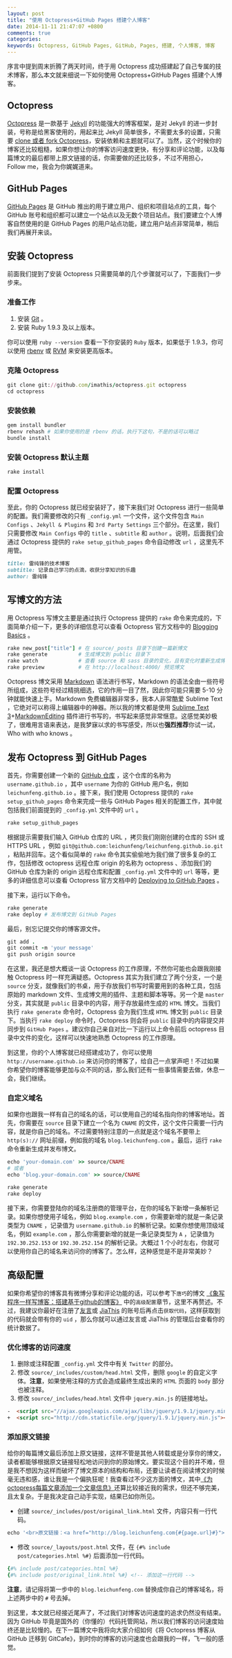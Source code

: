 ```yaml
---
layout: post
title: "使用 Octopress+GitHub Pages 搭建个人博客"
date: 2014-11-11 21:47:07 +0800
comments: true
categories: 
keywords: Octopress, GitHub Pages, GitHub, Pages, 搭建, 个人博客, 博客
---
```


序言中提到周末折腾了两天时间，终于用 Octopress 成功搭建起了自己专属的技术博客，那么本文就来细说一下如何使用 Octopress+GitHub Pages 搭建个人博客。

## Octopress

[Octopress](http://octopress.org/) 是一款基于 [Jekyll](https://github.com/jekyll/jekyll) 的功能强大的博客框架，是对 Jekyll 的进一步封装，号称是给黑客使用的，用起来比 Jekyll 简单很多，不需要太多的设置，只需要 [clone 或者 fork Octopress](https://github.com/imathis/octopress)，安装依赖和主题就可以了。当然，这个时候你的博客还比较粗糙，如果你想让你的博客访问速度更快，有分享和评论功能，以及每篇博文的最后都带上原文链接的话，你需要做的还比较多，不过不用担心，Follow me，我会为你娓娓道来。

## GitHub Pages

[GitHub Pages](https://pages.github.com/) 是 GitHub 推出的用于建立用户、组织和项目站点的工具，每个 GitHub 账号和组织都可以建立一个站点以及无数个项目站点。我们要建立个人博客自然使用的是 GitHub Pages 的用户站点功能，建立用户站点非常简单，稍后我们再展开来谈。

## 安装 Octopress

前面我们提到了安装 Octopress 只需要简单的几个步骤就可以了，下面我们一步步来。

### 准备工作

1. 安装 [Git](http://git-scm.com/) 。
2. 安装 Ruby 1.9.3 及以上版本。

你可以使用 `ruby --version` 查看一下你安装的 `Ruby` 版本，如果低于 1.9.3，你可以使用 [rbenv](http://octopress.org/docs/setup/rbenv/) 或 [RVM](http://octopress.org/docs/setup/rvm/) 来安装更高版本。

### 克隆 Octopress

``` ruby
git clone git://github.com/imathis/octopress.git octopress
cd octopress
```

### 安装依赖

``` ruby
gem install bundler
rbenv rehash # 如果你使用的是 rbenv 的话，执行下这句，不是的话可以略过
bundle install
```

### 安装 Octopress 默认主题

``` ruby
rake install
```

### 配置 Octopress

至此，你的 Octopress 就已经安装好了，接下来我们对 Octopress 进行一些简单的配置。我们需要修改的只有 `_config.yml` 一个文件，这个文件包含 `Main Configs` 、`Jekyll & Plugins` 和 `3rd Party Settings` 三个部分。在这里，我们只需要修改 `Main Configs` 中的 `title` 、`subtitle` 和 `author` 。说明，后面我们会通过 Octopress 提供的 `rake setup_github_pages` 命令自动修改 `url` ，这里先不用管。

``` ruby
title: 雷纯锋的技术博客
subtitle: 记录自己学习的点滴，收获分享知识的乐趣
author: 雷纯锋
```

## 写博文的方法

用 Octopress 写博文主要是通过执行 Octopress 提供的 `rake` 命令来完成的，下面简单介绍一下，更多的详细信息可以查看 Octopress 官方文档中的 [Blogging Basics](http://octopress.org/docs/blogging/) 。

``` ruby
rake new_post["title"] # 在 source/_posts 目录下创建一篇新博文
rake generate          # 生成博文到 public 目录下
rake watch             # 查看 source 和 sass 目录的变化，且有变化时重新生成博文
rake preview           # 在 http://localhost:4000/ 预览博文
```

Octopress 博文采用 [Markdown](http://daringfireball.net/projects/markdown/) 语法进行书写，Markdown 的语法全由一些符号所组成，这些符号经过精挑细选，它的作用一目了然，因此你可能只需要 5-10 分钟就能快速上手。Markdown 免费编辑器非常多，我本人非常酷爱 Sublime Text ，它绝对可以称得上编辑器中的神器。所以我的博文都是使用 [Sublime Text 3](http://www.sublimetext.com/3)+[MarkdownEditing](https://github.com/SublimeText-Markdown/MarkdownEditing) 插件进行书写的，书写起来感觉非常惬意。这感觉美妙极了，很难用言语来表达，是我梦寐以求的书写感受，所以也**强烈推荐**你试一试，Who with who knows 。

## 发布 Octopress 到 GitHub Pages

首先，你需要创建一个新的 [GitHub 仓库](https://github.com/repositories/new) ，这个仓库的名称为 `username.github.io` ，其中 `username` 为你的 GitHub 用户名，例如 `leichunfeng.github.io` 。接下来，我们使用 Octopress 提供的 `rake setup_github_pages` 命令来完成一些与 GitHub Pages 相关的配置工作，其中就包括我们前面提到的 `_config.yml` 文件中的 `url` 。

``` ruby
rake setup_github_pages
```

根据提示需要我们输入 GitHub 仓库的 URL ，拷贝我们刚刚创建的仓库的 SSH 或 HTTPS URL ，例如 `git@github.com:leichunfeng/leichunfeng.github.io.git` ，粘贴并回车。这个看似简单的 `rake` 命令其实偷偷地为我们做了很多复杂的工作，包括修改 octopress 远程仓库 origin 的名称为 octopress 、添加我们的 GitHub 仓库为新的 origin 远程仓库和配置 `_config.yml` 文件中的 `url` 等等，更多的详细信息可以查看 Octopress 官方文档中的 [Deploying to GitHub Pages](http://octopress.org/docs/deploying/github/) 。

接下来，运行以下命令。

``` ruby
rake generate
rake deploy # 发布博文到 GitHub Pages
```

最后，别忘记提交你的博客源文件。

``` ruby
git add .
git commit -m 'your message'
git push origin source
```

在这里，我还是想大概谈一谈 Octopress 的工作原理，不然你可能也会跟我刚接触 Octopress 时一样充满疑惑。Octopress 其实为我们建立了两个分支，一个是 `source` 分支，就像我们的书桌，用于存放我们书写时需要用到的各种工具，包括原始的 markdown 文件、生成博文用的插件、主题和脚本等等。另一个是 `master` 分支，其实就是 `public` 目录中的内容，用于存放最终生成的 `HTML` 博文。当我们执行 `rake generate` 命令时，Octopress 会为我们生成 `HTML` 博文到 `public` 目录下。当执行 `rake deploy` 命令时，Octopress 则会将 `public` 目录中的内容提交并同步到 `GitHub Pages` 。建议你自己亲自对比一下运行以上命令前后 octopress 目录中文件的变化，这样可以快速地熟悉 Octopress 的工作原理。

到这里，你的个人博客就已经搭建成功了，你可以使用 `http://username.github.io` 来访问你的博客了，给自己一点掌声吧！不过如果你希望你的博客能够更加与众不同的话，那么我们还有一些事情需要去做，休息一会，我们继续。

### 自定义域名

如果你也跟我一样有自己的域名的话，可以使用自己的域名指向你的博客地址。首先，你需要在 `source` 目录下建立一个名为 `CNAME` 的文件，这个文件只需要一行内容，就是你自己的域名。不过需要特别注意的一点就是这个域名不要带上 `http(s)://` 网址前缀，例如我的域名 `blog.leichunfeng.com` 。最后，运行 `rake` 命令重新生成并发布博文。

``` ruby
echo 'your-domain.com' >> source/CNAME
# 或者
echo 'blog.your-domain.com' >> source/CNAME

rake generate
rake deploy
```

接下来，你需要登陆你的域名注册商的管理平台，在你的域名下新增一条解析记录。如果你想使用子域名，例如 `blog.example.com` ，你需要新增的就是一条记录类型为 `CNAME` ，记录值为 `username.github.io` 的解析记录。如果你想使用顶级域名，例如 `example.com` ，那么你需要新增的就是一条记录类型为 `A` ，记录值为 `192.30.252.153` or `192.30.252.154` 的解析记录。大概过 1 个小时左右，你就可以使用你自己的域名来访问你的博客了。怎么样，这种感觉是不是非常美妙？

## 高级配置

如果你希望你的博客具有微博分享和评论功能的话，可以参考下`唐巧`的博文 [《象写程序一样写博客：搭建基于github的博客》](http://blog.devtang.com/blog/2012/02/10/setup-blog-based-on-github/) 中的`高级配置`章节，这里不再赘述。不过，我建议你最好在注册了[友言](http://www.uyan.cc/)或 [JiaThis](http://www.jiathis.com/) 的账号后再点击`获取代码`，这样获取到的代码就会带有你的 `uid` ，那么你就可以通过友言或 JiaThis 的管理后台查看你的统计数据了。

### 优化博客的访问速度

1. 删除或注释配置 `_config.yml` 文件中有关 `Twitter` 的部分。
2. 修改 `source/_includes/custom/head.html` 文件，删除 `google` 的自定义字体。**注意**，如果使用注释的方式会造成最终生成出来的 `HTML` 页面的 `body`
部分也被注释。
3. 修改 `source/_includes/head.html` 文件中 `jquery.min.js` 的链接地址。
``` html
-  <script src="//ajax.googleapis.com/ajax/libs/jquery/1.9.1/jquery.min.js"></script>
+  <script src="http://cdn.staticfile.org/jquery/1.9.1/jquery.min.js"></script>
```

### 添加原文链接

给你的每篇博文最后添加上原文链接，这样不管是其他人转载或是分享你的博文，读者都能够根据原文链接轻松地访问到你的原始博文。要实现这个目的并不难，但是我不想因为这样而破坏了博文原本的结构和布局，还要让读者在阅读博文的时候毫无违和感，谁让我是一个偏执狂呢！我查看过不少这方面的博文，其中[《为octopress每篇文章添加一个文章信息》](http://codemacro.com/2012/07/26/post-footer-plugin-for-octopress/)还算比较接近我的需求，但还不够完美，且太复杂。于是我决定自己动手实现，结果已如你所见。

- 创建 `source/_includes/post/original_link.html` 文件，内容只有一行代码。
``` ruby
echo '<br>原文链接：<a href="http://blog.leichunfeng.com{#{page.url}#}">http://blog.leichunfeng.com{#{page.url}#}</a>' >> source/_includes/post/original_link.html
```
- 修改 `source/_layouts/post.html` 文件，在 `{#% include post/categories.html %#}` 后面添加一行代码。
``` ruby
{#% include post/categories.html %#}
{#% include post/original_link.html %#} <!-- 添加这一行代码 -->
```

**注意**，请记得将第一步中的 `blog.leichunfeng.com` 替换成你自己的博客域名，将上述两步中的 `#` 号去掉。

到这里，本文就已经接近尾声了，不过我们对博客访问速度的追求仍然没有结束。因为 GitHub 毕竟是国外的（你懂的）代码托管网站，所以我们博客的访问速度始终还是比较慢的。在下一篇博文中我将向大家介绍如何《将 Octopress 博客从 GitHub 迁移到 GitCafe》，到时你的博客的访问速度也会跟我的一样，飞一般的感觉。
